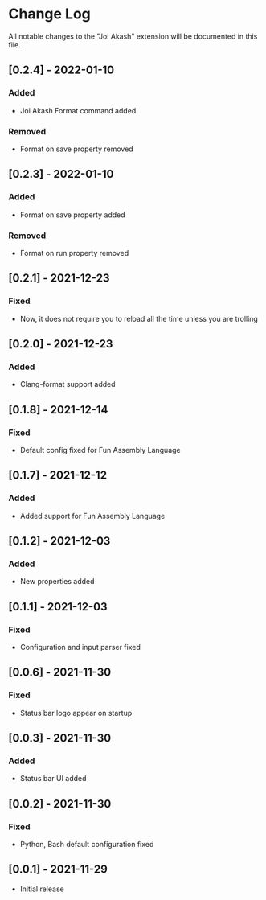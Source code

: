 # Change Log

All notable changes to the "Joi Akash" extension will be documented in this file.

## [0.2.4] - 2022-01-10

### Added

- Joi Akash Format command added

### Removed

- Format on save property removed

## [0.2.3] - 2022-01-10

### Added

- Format on save property added

### Removed

- Format on run property removed

## [0.2.1] - 2021-12-23

### Fixed

- Now, it does not require you to reload all the time unless you are trolling

## [0.2.0] - 2021-12-23

### Added

- Clang-format support added

## [0.1.8] - 2021-12-14

### Fixed

- Default config fixed for Fun Assembly Language

## [0.1.7] - 2021-12-12

### Added

- Added support for Fun Assembly Language

## [0.1.2] - 2021-12-03

### Added

- New properties added

## [0.1.1] - 2021-12-03

### Fixed

- Configuration and input parser fixed

## [0.0.6] - 2021-11-30

### Fixed

- Status bar logo appear on startup

## [0.0.3] - 2021-11-30

### Added

- Status bar UI added

## [0.0.2] - 2021-11-30

### Fixed

- Python, Bash default configuration fixed

## [0.0.1] - 2021-11-29

- Initial release
